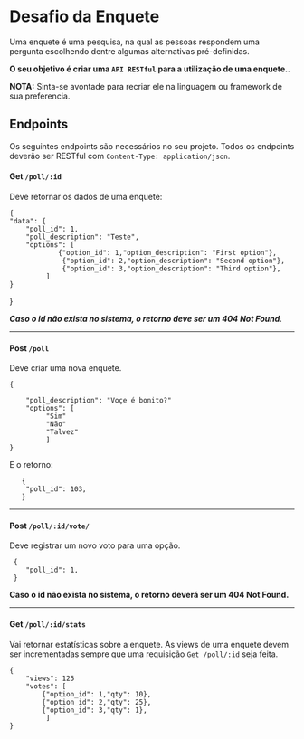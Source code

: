 
# Desafio da  Enquete

Uma enquete é uma pesquisa, na qual as pessoas respondem uma pergunta escolhendo
dentre algumas alternativas pré-definidas.

**O seu objetivo é criar uma `API RESTful` para a utilização de uma enquete.**.

**NOTA:** Sinta-se avontade para recriar ele na linguagem ou framework  de sua preferencia.


## Endpoints


Os seguintes endpoints são necessários no seu projeto. Todos os endpoints
deverão ser RESTful com `Content-Type: application/json`.

 #### Get `/poll/:id` 
Deve retornar os dados de uma enquete:

    {
    "data": {
        "poll_id": 1,
        "poll_description": "Teste",
        "options": [
                {"option_id": 1,"option_description": "First option"},
                 {"option_id": 2,"option_description": "Second option"},
                 {"option_id": 3,"option_description": "Third option"},
             ]
    }
}


***Caso o id não exista no sistema, o retorno deve ser um 404 Not Found***.

---

#### Post  `/poll`
Deve criar uma nova enquete.

    {
       
        "poll_description": "Voçe é bonito?" 
        "options": [
             "Sim"
             "Não"
             "Talvez"
             ]
    }

E o retorno:

       {
        "poll_id": 103,
       }

---

#### Post `/poll/:id/vote/` 

Deve registrar um novo voto para uma opção.

     {
        "poll_id": 1,
     }


**Caso o id não exista no sistema, o retorno deverá ser um 404 Not Found.**

---

#### Get `/poll/:id/stats`


Vai retornar estatísticas sobre a enquete. As views de uma enquete devem ser
incrementadas sempre que uma requisição `Get /poll/:id` seja feita.
    
    {
        "views": 125    
        "votes": [
            {"option_id": 1,"qty": 10},
            {"option_id": 2,"qty": 25},
            {"option_id": 3,"qty": 1},
             ]
    }